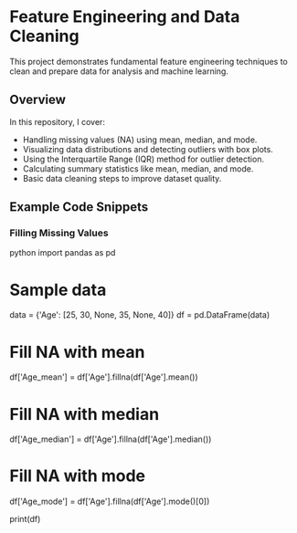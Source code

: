 # Feature Engineering and Data Cleaning

This project demonstrates fundamental feature engineering techniques to clean and prepare data for analysis and machine learning.

## Overview

In this repository, I cover:

- Handling missing values (NA) using mean, median, and mode.
- Visualizing data distributions and detecting outliers with box plots.
- Using the Interquartile Range (IQR) method for outlier detection.
- Calculating summary statistics like mean, median, and mode.
- Basic data cleaning steps to improve dataset quality.

## Example Code Snippets

### Filling Missing Values

python
import pandas as pd

# Sample data
data = {'Age': [25, 30, None, 35, None, 40]}
df = pd.DataFrame(data)

# Fill NA with mean
df['Age_mean'] = df['Age'].fillna(df['Age'].mean())

# Fill NA with median
df['Age_median'] = df['Age'].fillna(df['Age'].median())

# Fill NA with mode
df['Age_mode'] = df['Age'].fillna(df['Age'].mode()[0])

print(df)
